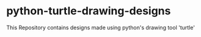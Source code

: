 # python-turtle-drawing-designs
This Repository contains designs made using python's drawing tool 'turtle'
